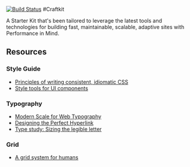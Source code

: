 [![Build Status](https://travis-ci.org/johngerome/frontend-starter-kit.svg?branch=master)](https://travis-ci.org/johngerome/frontend-starter-kit)
#Craftkit

A Starter Kit that's been tailored to leverage the latest tools and technologies for building fast, maintainable, scalable, adaptive sites with Performance in Mind.

## Resources

### Style Guide
 - [Principles of writing consistent, idiomatic CSS](https://github.com/necolas/idiomatic-css)
 - [Style tools for UI components](http://suitcss.github.io/)

### Typography
 - [Modern Scale for Web Typography](http://typecast.com/blog/a-more-modern-scale-for-web-typography)
 - [Designing the Perfect Hyperlink](http://sixrevisions.com/usability/hyperlink-design/)
 - [Type study: Sizing the legible letter](http://blog.typekit.com/2011/11/09/type-study-sizing-the-legible-letter/)

### Grid
 - [A grid system for humans](http://jeet.gs/)
 

